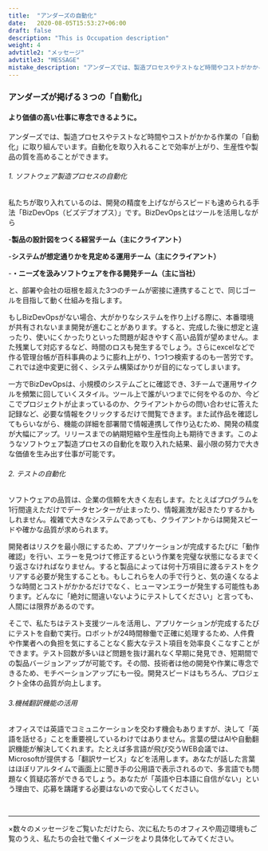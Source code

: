 ```yaml
---
title:  "アンダーズの自動化"
date:   2020-08-05T15:53:27+06:00
draft: false
description: "This is Occupation description"
weight: 4
advtitle2: "メッセージ"
advtitle3: "MESSAGE"
mistake_description: "アンダーズでは、製造プロセスやテストなど時間やコストがかかる作業の「自動化」に取り組んでいます。自動化を取り入れることで効率が上がり、生産性や製品の質を高めることができます。"
---
```


### アンダーズが掲げる３つの「自動化」

#### より価値の高い仕事に専念できるように。

アンダーズでは、製造プロセスやテストなど時間やコストがかかる作業の「自動化」に取り組んでいます。自動化を取り入れることで効率が上がり、生産性や製品の質を高めることができます。

######  1. ソフトウェア製造プロセスの自動化
私たちが取り入れているのは、開発の精度を上げながらスピードも速められる手法「BizDevOps（ビズデブオプス）」です。BizDevOpsとはツールを活用しながら

-**製品の設計図をつくる経営チーム（主にクライアント）**

-**システムが想定通りかを見定める運用チーム（主にクライアント）**

-**・ニーズを汲みソフトウェアを作る開発チーム（主に当社）**

と、部署や会社の垣根を超えた3つのチームが密接に連携することで、同じゴールを目指して動く仕組みを指します。

もしBizDevOpsがない場合、大がかりなシステムを作り上げる際に、本番環境が共有されないまま開発が進むことがあります。すると、完成した後に想定と違ったり、使いにくかったりといった問題が起きやすく高い品質が望めません。また残業して対応するなど、時間のロスも発生するでしょう。さらにexcelなどで作る管理台帳が百科事典のように膨れ上がり、1つ1つ検索するのも一苦労です。これでは途中変更に弱く、システム構築ばかりが目的になってしまいます。

一方でBizDevOpsは、小規模のシステムごとに確認でき、3チームで運用サイクルを頻繁に回していくスタイル。ツール上で誰がいつまでに何をやるのか、今どこでプロジェクトが止まっているのか、クライアントからの問い合わせに答えた記録など、必要な情報をクリックするだけで閲覧できます。また試作品を確認してもらいながら、機能の詳細を部署間で情報連携して作り込むため、開発の精度が大幅にアップ。リリースまでの納期短縮や生産性向上も期待できます。このようなソフトウェア製造プロセスの自動化を取り入れた結果、最小限の努力で大きな価値を生み出す仕事が可能です。
&nbsp;
###### 2. テストの自動化
ソフトウェアの品質は、企業の信頼を大きく左右します。たとえばプログラムを1行間違えただけでデータセンターが止まったり、情報漏洩が起きたりするかもしれません。複雑で大きなシステムであっても、クライアントからは開発スピードや確かな品質が求められます。

開発者はリスクを最小限にするため、アプリケーションが完成するたびに「動作確認」を行い、エラーを見つけて修正するという作業を完璧な状態になるまでくり返さなければなりません。すると製品によっては何十万項目に渡るテストをクリアする必要が発生することも。もしこれらを人の手で行うと、気の遠くなるような時間とコストがかかるだけでなく、ヒューマンエラーが発生する可能性もあります。どんなに「絶対に間違いないようにテストしてください」と言っても、人間には限界があるのです。

そこで、私たちはテスト支援ツールを活用し、アプリケーションが完成するたびにテストを自動で実行。ロボットが24時間稼働で正確に処理するため、人件費や作業者への負担を気にすることなく膨大なテスト項目を効率良くこなすことができます。テスト回数が多いほど問題を抜け漏れなく早期に発見でき、短期間での製品バージョンアップが可能です。その間、技術者は他の開発や作業に専念できるため、モチベーションアップにも一役。開発スピードはもちろん、プロジェクト全体の品質が向上します。
&nbsp;
###### 3.機械翻訳機能の活用
オフィスでは英語でコミュニケーションを交わす機会もありますが、決して「英語を話せる」ことを重要視しているわけではありません。言葉の壁はAIや自動翻訳機能が解決してくれます。たとえば多言語が飛び交うWEB会議では、Microsoftが提供する「翻訳サービス」などを活用します。あなたが話した言葉はほぼリアルタイムで画面上に聞き手の公用語で表示されるので、多言語でも問題なく質疑応答ができるでしょう。あなたが「英語や日本語に自信がない」という理由で、応募を躊躇する必要はないので安心してください。


&nbsp;

---
×数々のメッセージをご覧いただけたら、次に私たちのオフィスや周辺環境もご覧のうえ、私たちの会社で働くイメージをより具体化してみてください。
